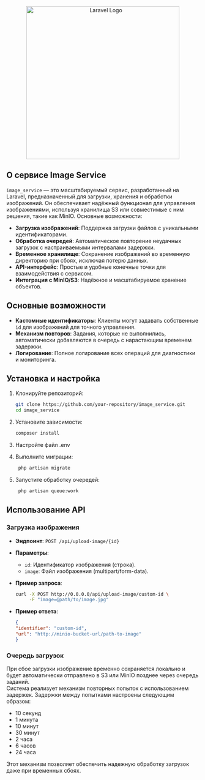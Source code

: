 <p align="center"><a href="https://laravel.com" target="_blank"><img src="https://raw.githubusercontent.com/laravel/art/master/logo-lockup/5%20SVG/2%20CMYK/1%20Full%20Color/laravel-logolockup-cmyk-red.svg" width="400" alt="Laravel Logo"></a></p>

## О сервисе Image Service

`image_service` — это масштабируемый сервис, разработанный на Laravel, предназначенный для загрузки, хранения и обработки изображений. Он обеспечивает надёжный функционал для управления изображениями, используя хранилища S3 или совместимые с ним решения, такие как MinIO. Основные возможности:

- **Загрузка изображений**: Поддержка загрузки файлов с уникальными идентификаторами.
- **Обработка очередей**: Автоматическое повторение неудачных загрузок с настраиваемыми интервалами задержки.
- **Временное хранилище**: Сохранение изображений во временную директорию при сбоях, исключая потерю данных.
- **API-интерфейс**: Простые и удобные конечные точки для взаимодействия с сервисом.
- **Интеграция с MinIO/S3**: Надёжное и масштабируемое хранение объектов.

## Основные возможности

- **Кастомные идентификаторы**: Клиенты могут задавать собственные `id` для изображений для точного управления.
- **Механизм повторов**: Задания, которые не выполнились, автоматически добавляются в очередь с нарастающим временем задержки.
- **Логирование**: Полное логирование всех операций для диагностики и мониторинга.

## Установка и настройка

1. Клонируйте репозиторий:
   ```bash
   git clone https://github.com/your-repository/image_service.git
   cd image_service
   
2. Установите зависимости:
   ```bash
   composer install
   
3. Настройте файл .env
   
4. Выполните миграции:
   ```bash
    php artisan migrate
   
5. Запустите обработку очередей:
   ```bash
    php artisan queue:work

## Использование API

### Загрузка изображения

- **Эндпоинт**: `POST /api/upload-image/{id}`

- **Параметры**:
    - `id`: Идентификатор изображения (строка).
    - `image`: Файл изображения (multipart/form-data).

- **Пример запроса**:
  ```bash
  curl -X POST http://0.0.0.0/api/upload-image/custom-id \
       -F "image=@path/to/image.jpg"

- **Пример ответа**:
   ```json
  {
  "identifier": "custom-id",
  "url": "http://minio-bucket-url/path-to-image"
  }

### Очередь загрузок

При сбое загрузки изображение временно сохраняется локально и будет автоматически отправлено в S3 или MinIO позднее через очередь заданий.  
Система реализует механизм повторных попыток с использованием задержек. Задержки между попытками настроены следующим образом:

- 10 секунд
- 1 минута
- 10 минут
- 30 минут
- 2 часа
- 6 часов
- 24 часа

Этот механизм позволяет обеспечить надежную обработку загрузок даже при временных сбоях.
